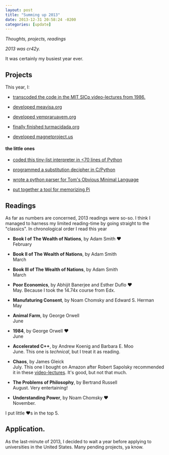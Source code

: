 ```yaml
---
layout: post
title: "Summing up 2013"
date: 2013-12-31 20:58:24 -0200
categories: [update]
---
```


_Thoughts, projects, readings_

_2013 was cr42y._

It was certainly my busiest year ever.

## Projects

This year, I:

- [transcoded the code in the MIT SICp video-lectures from 1986.](http://f03lipe.github.com/sicp-code)

- [developed meavisa.org](http://meavisa.org)

- [developed vempraruavem.org](http://vempraruavem.org)

- [finally finished turmacidada.org](http://turmacidada.org)

- [developed magnetproject.us](http://github.com/f03lipe/magnetproject)

#### the little ones

- [coded this tiny-list interpreter in <70 lines of Python](https://github.com/f03lipe/tiny-lisp)

- [programmed a substitution decipher in C/Python](http://github.com/f03lipe/decipher)

- [wrote a python parser for Tom's Obvious Minimal Language](http://github.com/f03lipe/toml-python)

- [put together a tool for memorizing Pi](http://f03lipe.github.io/memorizepie/)

## Readings

As far as numbers are concerned, 2013 readings were so-so. I think I managed to
harness my limited reading-time by going straight to the "classics".
In chronological order I read this year

- __Book I of The Wealth of Nations__, by Adam Smith ❤  
  February

- __Book II of The Wealth of Nations__, by Adam Smith  
  March

- __Book III of The Wealth of Nations__, by Adam Smith  
  March

- __Poor Economics__, by Abhijit Banerjee and Esther Duflo ❤  
  May. Because I took the 14.74x course from Edx.

- __Manufaturing Consent__, by Noam Chomsky and Edward S. Herman  
  May

- __Animal Farm__, by George Orwell  
  June

- __1984__, by George Orwell ❤  
  June

- __Accelerated C++__, by Andrew Koenig and Barbara E. Moo  
  June. This one is _technical_, but I treat it as reading.

- __Chaos__, by James Gleick  
  July. This one I bought on Amazon after Robert Sapolsky recommended it in
  these [video-lectures](http://www.youtube.com/watch?v=NNnIGh9g6fA). It's good, 
  but not that much.

- __The Problems of Philosophy__, by Bertrand Russell  
  August. Very entertaining!

- __Understanding Power__, by Noam Chomsky ❤  
  November.

I put little ❤s in the top 5.

## Application.

As the last-minute of 2013, I decided to wait a year before applying to
universities in the United States. Many pending projects, ya know.